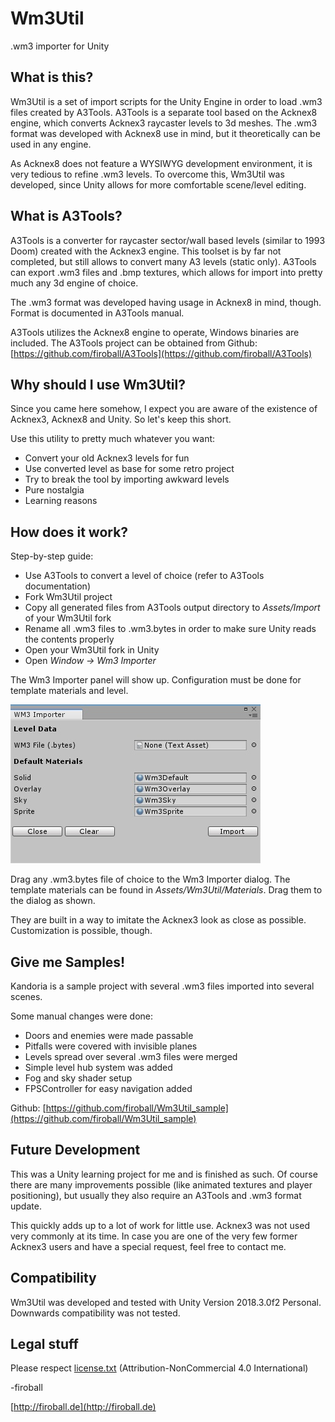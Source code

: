 # Wm3Util
.wm3 importer for Unity

## What is this?

Wm3Util is a set of import scripts for the Unity Engine in order to load .wm3 files created by A3Tools.
A3Tools is a separate tool based on the Acknex8 engine, which converts Acknex3 raycaster levels to 3d meshes.
The .wm3 format was developed with Acknex8 use in mind, but it theoretically can be used in any engine. 

As Acknex8 does not feature a WYSIWYG development environment, it is very tedious to refine .wm3 levels.
To overcome this, Wm3Util was developed, since Unity allows for more comfortable scene/level editing.


## What is A3Tools?

A3Tools is a converter for raycaster sector/wall based levels (similar to 1993 Doom) created with the Acknex3 engine.
This toolset is by far not completed, but still allows to convert many A3 levels (static only).
A3Tools can export .wm3 files and .bmp textures, which allows for import into pretty much any 3d engine of choice.

The .wm3 format was developed having usage in Acknex8 in mind, though. Format is documented in A3Tools manual.

A3Tools utilizes the Acknex8 engine to operate, Windows binaries are included. The A3Tools project can be obtained from Github: 
[https://github.com/firoball/A3Tools](https://github.com/firoball/A3Tools)


## Why should I use Wm3Util?

Since you came here somehow, I expect you are aware of the existence of Acknex3, Acknex8 and Unity.
So let's keep this short.

Use this utility to pretty much whatever you want:
* Convert your old Acknex3 levels for fun
* Use converted level as base for some retro project
* Try to break the tool by importing awkward levels
* Pure nostalgia
* Learning reasons


## How does it work?

Step-by-step guide:
* Use A3Tools to convert a level of choice (refer to A3Tools documentation)
* Fork Wm3Util project
* Copy all generated files from A3Tools output directory to *Assets/Import* of your Wm3Util fork
* Rename all .wm3 files to .wm3.bytes in order to make sure Unity reads the contents properly
* Open your Wm3Util fork in Unity
* Open *Window -> Wm3 Importer*

The Wm3 Importer panel will show up. Configuration must be done for template materials and level.

![Wm3 Importer Panel](wm3panel.jpg)

Drag any .wm3.bytes file of choice to the Wm3 Importer dialog.
The template materials can be found in *Assets/Wm3Util/Materials*. Drag them to the dialog as shown.

They are built in a way to imitate the Acknex3 look as close as possible. Customization is possible, though.


## Give me Samples!

Kandoria is a sample project with several .wm3 files imported into several scenes.

Some manual changes were done:
* Doors and enemies were made passable
* Pitfalls were covered with invisible planes
* Levels spread over several .wm3 files were merged
* Simple level hub system was added
* Fog and sky shader setup
* FPSController for easy navigation added

Github: [https://github.com/firoball/Wm3Util_sample](https://github.com/firoball/Wm3Util_sample)


## Future Development

This was a Unity learning project for me and is finished as such.
Of course there are many improvements possible (like animated textures and player positioning), 
but usually they also require an A3Tools and .wm3 format update.

This quickly adds up to a lot of work for little use. Acknex3 was not used very commonly at its time.
In case you are one of the very few former Acknex3 users and have a special request, feel free to contact me.


## Compatibility

Wm3Util was developed and tested with Unity Version 2018.3.0f2 Personal.
Downwards compatibility was not tested.


## Legal stuff

Please respect [license.txt](license.txt) (Attribution-NonCommercial 4.0 International)

-firoball

[http://firoball.de](http://firoball.de)

